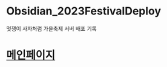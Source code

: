 # Obsidian_2023FestivalDeploy

멋쟁이 사자처럼 가을축제 서버 배포 기록

# [메인페이지](obsidian://open?vault=%EB%A9%8B%EC%9F%81%EC%9D%B4%EC%82%AC%EC%9E%90%EC%B2%98%EB%9F%BC&file=%EC%B6%95%EC%A0%9C%20%EC%82%AC%EC%9D%B4%ED%8A%B8%20%EB%B0%B0%ED%8F%AC)

